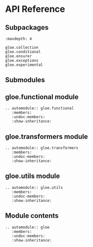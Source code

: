 # API Reference

## Subpackages

```{toctree}
:maxdepth: 4

gloe.collection
gloe.conditional
gloe.ensurer
gloe.exceptions
gloe.experimental
```

## Submodules

## gloe.functional module

```{eval-rst}
.. automodule:: gloe.functional
   :members:
   :undoc-members:
   :show-inheritance:
```

## gloe.transformers module

```{eval-rst}
.. automodule:: gloe.transformers
   :members:
   :undoc-members:
   :show-inheritance:
```

## gloe.utils module

```{eval-rst}
.. automodule:: gloe.utils
   :members:
   :undoc-members:
   :show-inheritance:
```

## Module contents

```{eval-rst}
.. automodule:: gloe
   :members:
   :undoc-members:
   :show-inheritance:
```
